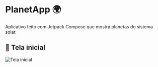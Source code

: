 # PlanetApp 🌍

Aplicativo feito com Jetpack Compose que mostra planetas do sistema solar.

## 📸 Tela inicial

![Tela inicial](screenshots/home.png)

